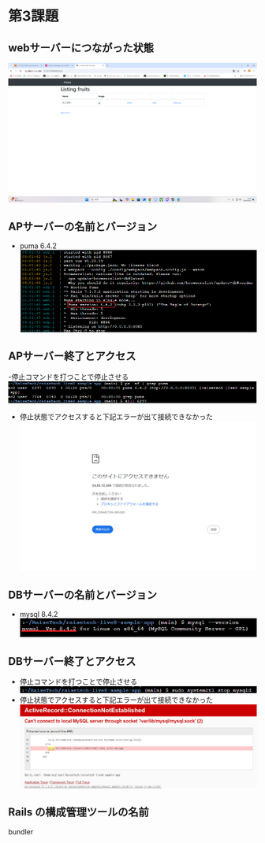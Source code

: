 # 第3課題
## webサーバーにつながった状態
![webサーバー](image/web.png)

## APサーバーの名前とバージョン
- puma 6.4.2
![APサーバー](image/AP.png)

## APサーバー終了とアクセス
-停止コマンドを打つことで停止させる
![AP停止](image/APteisi.png)
- 停止状態でアクセスすると下記エラーが出て接続できなかった
![APアクセス](image/APakusesu.png)

## DBサーバーの名前とバージョン
- mysql 8.4.2
![DBサーバー](image/DB.png)

## DBサーバー終了とアクセス
- 停止コマンドを打つことで停止させる
![DB停止](image/DBteisi.png)
- 停止状態でアクセスすると下記エラーが出て接続できなかった
![DBアクセス](image/DBakusesu.png)

## Rails の構成管理ツールの名前
bundler
